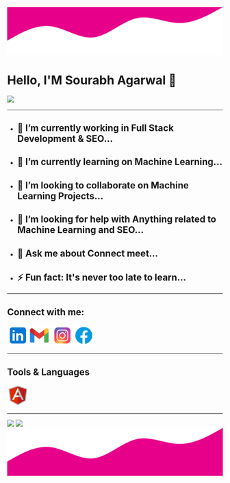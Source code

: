 <html>
<head>
</head>
<body>
<img src="wave_up.svg"/>
<h1>Hello, I'M Sourabh Agarwal 👋</h1>
<img src="https://komarev.com/ghpvc/?username=sourabhagarwal07&color=dc143c"  height="20px"/>
<hr>
<p>
<ul>
<li><h2>🔭 I’m currently working in Full Stack Development & SEO... </h2></li>
<li><h2>🌱 I’m currently learning on Machine Learning... </h2></li>
<li><h2>👯 I’m looking to collaborate on Machine Learning Projects... </h2></li>
<li><h2>🤔 I’m looking for help with Anything related to Machine Learning and SEO... </h2></li>
<li><h2>💬 Ask me about Connect meet... </h2></li>
<li><h2>⚡ Fun fact: It's never too late to learn... </h2></li>
</ul>
</p>
<hr>
<p><h2>Connect with me:</h2></p>
<a href="#"><img src="linkedin.svg" height="50px" width="50px"/></a><nbsp;><a href="#"><img src="gmail.svg" height="50px" width="50px"/></a>
<nbsp;><a href="#"><img src="instagram.svg" height="50px" width="50px"/></a><nbsp;><a href="#"><img src="facebook.svg" height="50px" width="50px"/></a>
<hr>
<p><h2>Tools & Languages</h2></p>
<img src="angular.svg" height="50px" width="50px"/>
<hr>
<div>
<img src="https://github-readme-stats.vercel.app/api?username=sourabhagarwal07&show_icons=true&theme=radical"/>
<img src="https://github-readme-stats.vercel.app/api/top-langs/?username=sourabhagarwal07&langs_count=8&show_icons=true&theme=radical&layout=compact"/>
</div>
<img src="wave_down.svg"/>
</body>
</html>
